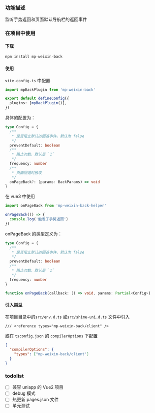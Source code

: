 ### 功能描述

监听手势返回和页面默认导航栏的返回事件

### 在项目中使用

#### 下载

```ts
npm install mp-weixin-back
```

#### 使用

`vite.config.ts` 中配置

```ts
import mpBackPlugin from 'mp-weixin-back'

export default defineConfig({
  plugins: [mpBackPlugin()],
})
```

具体的配置为：

```ts
type Config = {
  /**
   * 是否阻止默认的回退事件，默认为 false
   */
  preventDefault: boolean
  /**
   * 阻止次数，默认是 `1`
   */
  frequency: number
  /**
   * 页面回退时触发
   */
  onPageBack?: (params: BackParams) => void
}
```

在 vue3 中使用

```ts
import onPageBack from 'mp-weixin-back-helper'

onPageBack(() => {
  console.log('触发了手势返回')
})
```

onPageBack 的类型定义为：

```ts
type Config = {
  /**
   * 是否阻止默认的回退事件，默认为 false
   */
  preventDefault: boolean
  /**
   * 阻止次数，默认是 `1`
   */
  frequency: number
}

function onPageBack(callback: () => void, params: Partial<Config>)
```

#### 引入类型

在项目目录中的`src/env.d.ts` 或`src/shime-uni.d.ts` 文件中引入

```
/// <reference types="mp-weixin-back/client" />
```

或在 `tsconfig.json` 的 `compilerOptions` 下配置

```json
{
  "compilerOptions": {
    "types": ["mp-weixin-back/client"]
  }
}
```

### todolist

- [ ] 兼容 uniapp 的 Vue2 项目
- [ ] debug 模式
- [ ] 热更新 pages.json 文件
- [ ] 单元测试
